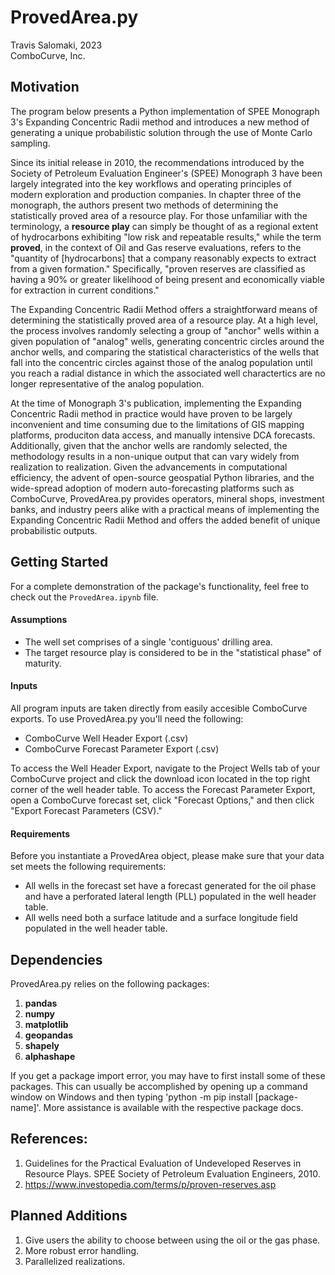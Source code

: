 # <b>ProvedArea.py</b>
Travis Salomaki, 2023<br>
ComboCurve, Inc.

## <b>Motivation</b>
The program below presents a Python implementation of SPEE Monograph 3's Expanding Concentric Radii method and introduces a new method of generating a unique probabilistic solution through the use of Monte Carlo sampling.

Since its initial release in 2010, the recommendations introduced by the Society of Petroleum Evaluation Engineer's (SPEE) Monograph 3 have been largely integrated into the key workflows and operating principles of modern exploration and production companies. In chapter three of the monograph, the authors present two methods of determining the statistically proved area of a resource play. For those unfamiliar with the terminology, a <b>resource play</b> can simply be thought of as a regional extent of hydrocarbons exhibiting "low risk and repeatable results," while the term <b>proved</b>, in the context of Oil and Gas reserve evaluations, refers to the "quantity of [hydrocarbons] that a company reasonably expects to extract from a given formation." Specifically, "proven reserves are classified as having a 90% or greater likelihood of being present and economically viable for extraction in current conditions."

The Expanding Concentric Radii Method offers a straightforward means of determining the statistically proved area of a resource play. At a high level, the process involves randomly selecting a group of "anchor" wells within a given population of "analog" wells, generating concentric circles around the anchor wells, and comparing the statistical characteristics of the wells that fall into the concentric circles against those of the analog population until you reach a radial distance in which the associated well charactertics are no longer representative of the analog population. 

At the time of Monograph 3's publication, implementing the Expanding Concentric Radii method in practice would have proven to be largely inconvenient and time consuming due to the limitations of GIS mapping platforms, produciton data access, and manually intensive DCA forecasts. Additionally, given that the anchor wells are randomly selected, the methodology results in a non-unique output that can vary widely from realization to realization. Given the advancements in computational efficiency, the advent of open-source geospatial Python libraries, and the wide-spread adoption of modern auto-forecasting platforms such as ComboCurve, ProvedArea.py provides operators, mineral shops, investment banks, and industry peers alike with a practical means of implementing the Expanding Concentric Radii Method and offers the added benefit of unique probabilistic outputs. 


## <b>Getting Started</b>

For a complete demonstration of the package's functionality, feel free to check out the `ProvedArea.ipynb` file.

#### **Assumptions**
* The well set comprises of a single 'contiguous' drilling area.
* The target resource play is considered to be in the "statistical phase" of maturity. 

#### **Inputs**

All program inputs are taken directly from easily accesible ComboCurve exports. To use ProvedArea.py you'll need the following:
* ComboCurve Well Header Export (.csv)
* ComboCurve Forecast Parameter Export (.csv)

To access the Well Header Export, navigate to the Project Wells tab of your ComboCurve project and click the download icon located in the top right corner of the well header table. To access the Forecast Parameter Export, open a ComboCurve forecast set, click "Forecast Options," and then click "Export Forecast Parameters (CSV)."

#### **Requirements**

Before you instantiate a ProvedArea object, please make sure that your data set meets the following requirements:
* All wells in the forecast set have a forecast generated for the oil phase and have a perforated lateral length (PLL) populated in the well header table. 
* All wells need both a surface latitude and a surface longitude field populated in the well header table. 


## <b>Dependencies</b>

ProvedArea.py relies on the following packages:

1. <b>pandas</b>
1. <b>numpy</b>
1. <b>matplotlib</b>
1. <b>geopandas</b>
1. <b>shapely</b>
1. <b>alphashape</b>

If you get a package import error, you may have to first install some of these packages. This can usually be accomplished by opening up a command window on Windows and then typing 'python -m pip install [package-name]'. More assistance is available with the respective package docs.

## References:
1. Guidelines for the Practical Evaluation of Undeveloped Reserves in Resource Plays. SPEE Society of Petroleum Evaluation Engineers, 2010. 
2. https://www.investopedia.com/terms/p/proven-reserves.asp

## Planned Additions
1. Give users the ability to choose between using the oil or the gas phase. 
2. More robust error handling.
3. Parallelized realizations. 
